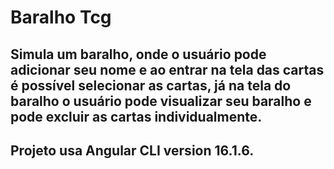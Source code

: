 # Baralho Tcg

## Simula um baralho, onde o usuário pode adicionar seu nome e ao entrar na tela das cartas é possível selecionar as cartas, já na tela do baralho o usuário pode visualizar seu baralho e pode excluir as cartas individualmente.

## Projeto usa Angular CLI version 16.1.6.
